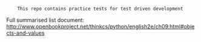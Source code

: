 		This repo contains practice tests for test driven development

  Full summarised list document: http://www.openbookproject.net/thinkcs/python/english2e/ch09.html#objects-and-values
